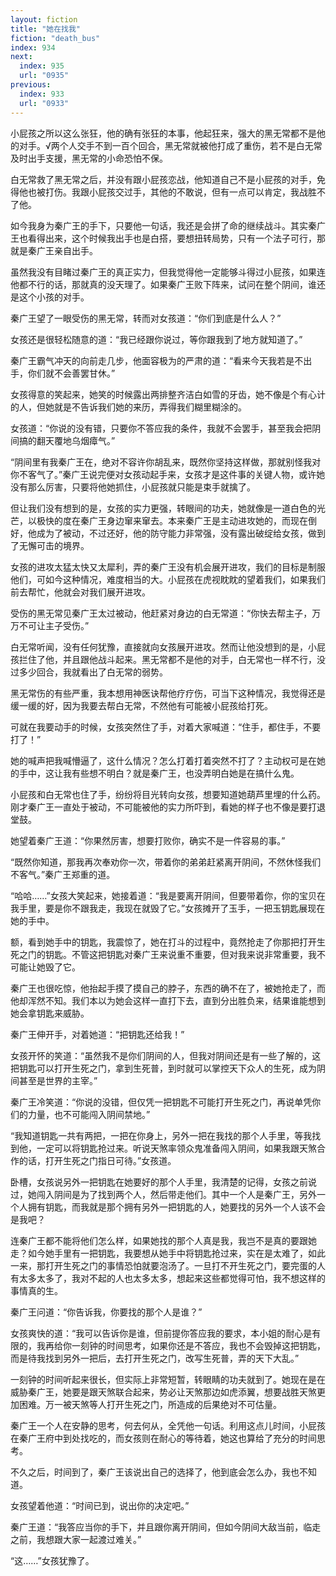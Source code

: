 ```yaml
---
layout: fiction
title: "她在找我"
fiction: "death_bus"
index: 934
next:
  index: 935
  url: "0935"
previous:
  index: 933
  url: "0933"
---
```

小屁孩之所以这么张狂，他的确有张狂的本事，他起狂来，强大的黑无常都不是他的对手。√两个人交手不到一百个回合，黑无常就被他打成了重伤，若不是白无常及时出手支援，黑无常的小命恐怕不保。

白无常救了黑无常之后，并没有跟小屁孩恋战，他知道自己不是小屁孩的对手，免得他也被打伤。我跟小屁孩交过手，其他的不敢说，但有一点可以肯定，我战胜不了他。

如今我身为秦广王的手下，只要他一句话，我还是会拼了命的继续战斗。其实秦广王也看得出来，这个时候我出手也是白搭，要想扭转局势，只有一个法子可行，那就是秦广王亲自出手。

虽然我没有目睹过秦广王的真正实力，但我觉得他一定能够斗得过小屁孩，如果连他都不行的话，那就真的没天理了。如果秦广王败下阵来，试问在整个阴间，谁还是这个小孩的对手。

秦广王望了一眼受伤的黑无常，转而对女孩道：“你们到底是什么人？”

女孩还是很轻松随意的道：“我已经跟你说过，等你跟我到了地方就知道了。”

秦广王霸气冲天的向前走几步，他面容极为的严肃的道：“看来今天我若是不出手，你们就不会善罢甘休。”

女孩得意的笑起来，她笑的时候露出两排整齐洁白如雪的牙齿，她不像是个有心计的人，但她就是不告诉我们她的来历，弄得我们糊里糊涂的。

女孩道：“你说的没有错，只要你不答应我的条件，我就不会罢手，甚至我会把阴间搞的翻天覆地乌烟瘴气。”

“阴间里有我秦广王在，绝对不容许你胡乱来，既然你坚持这样做，那就别怪我对你不客气了。”秦广王说完便对女孩动起手来，女孩才是这件事的关键人物，或许她没有那么厉害，只要将他她抓住，小屁孩就只能是束手就擒了。

但让我们没有想到的是，女孩的实力更强，转眼间的功夫，她就像是一道白色的光芒，以极快的度在秦广王身边窜来窜去。本来秦广王是主动进攻她的，而现在倒好，他成为了被动，不过还好，他的防守能力非常强，没有露出破绽给女孩，做到了无懈可击的境界。

女孩的进攻太猛太快又太犀利，弄的秦广王没有机会展开进攻，我们的目标是制服他们，可如今这种情况，难度相当的大。小屁孩在虎视眈眈的望着我们，如果我们前去帮忙，他就会对我们展开进攻。

受伤的黑无常见秦广王太过被动，他赶紧对身边的白无常道：“你快去帮主子，万万不可让主子受伤。”

白无常听闻，没有任何犹豫，直接就向女孩展开进攻。然而让他没想到的是，小屁孩拦住了他，并且跟他战斗起来。黑无常都不是他的对手，白无常也一样不行，没过多少回合，我就看出了白无常的弱势。

黑无常伤的有些严重，我本想用神医诀帮他疗疗伤，可当下这种情况，我觉得还是缓一缓的好，因为我要去帮白无常，不然他有可能被小屁孩给打死。

可就在我要动手的时候，女孩突然住了手，对着大家喊道：“住手，都住手，不要打了！”

她的喊声把我喊懵逼了，这什么情况？怎么打着打着突然不打了？主动权可是在她的手中，这让我有些想不明白？就是秦广王，也没弄明白她是在搞什么鬼。

小屁孩和白无常也住了手，纷纷将目光转向女孩，想要知道她葫芦里埋的什么药。刚才秦广王一直处于被动，不可能被他的实力所吓到，看她的样子也不像是要打退堂鼓。

她望着秦广王道：“你果然厉害，想要打败你，确实不是一件容易的事。”

“既然你知道，那我再次奉劝你一次，带着你的弟弟赶紧离开阴间，不然休怪我们不客气。”秦广王郑重的道。

“哈哈……”女孩大笑起来，她接着道：“我是要离开阴间，但要带着你，你的宝贝在我手里，要是你不跟我走，我现在就毁了它。”女孩摊开了玉手，一把玉钥匙展现在她的手中。

额，看到她手中的钥匙，我震惊了，她在打斗的过程中，竟然抢走了你那把打开生死之门的钥匙。不管这把钥匙对秦广王来说重不重要，但对我来说非常重要，我不可能让她毁了它。

秦广王也很吃惊，他抬起手摸了摸自己的脖子，东西的确不在了，被她抢走了，而他却浑然不知。我们本以为她会这样一直打下去，直到分出胜负来，结果谁能想到她会拿钥匙来威胁。

秦广王伸开手，对着她道：“把钥匙还给我！”

女孩开怀的笑道：“虽然我不是你们阴间的人，但我对阴间还是有一些了解的，这把钥匙可以打开生死之门，拿到生死普，到时就可以掌控天下众人的生死，成为阴间甚至是世界的主宰。”

秦广王冷笑道：“你说的没错，但仅凭一把钥匙不可能打开生死之门，再说单凭你们的力量，也不可能闯入阴间禁地。”

“我知道钥匙一共有两把，一把在你身上，另外一把在我找的那个人手里，等我找到他，一定可以将钥匙抢过来。听说天煞率领众鬼准备闯入阴间，如果我跟天煞合作的话，打开生死之门指日可待。”女孩道。

卧槽，女孩说另外一把钥匙在她要好的那个人手里，我清楚的记得，女孩之前说过，她闯入阴间是为了找到两个人，然后带走他们。其中一个人是秦广王，另外一个人拥有钥匙，而我就是那个拥有另外一把钥匙的人，她要找的另外一个人该不会是我吧？

连秦广王都不能将他们怎么样，如果她找的那个人真是我，我岂不是真的要跟她走？如今她手里有一把钥匙，我要想从她手中将钥匙抢过来，实在是太难了，如此一来，那打开生死之门的事情恐怕就要泡汤了。一旦打不开生死之门，要完蛋的人有太多太多了，我对不起的人也太多太多，想起来这些都觉得可怕，我不想这样的事情真的生。

秦广王问道：“你告诉我，你要找的那个人是谁？”

女孩爽快的道：“我可以告诉你是谁，但前提你答应我的要求，本小姐的耐心是有限的，我再给你一刻钟的时间思考，如果你还是不答应，我也不会毁掉这把钥匙，而是待我找到另外一把后，去打开生死之门，改写生死普，弄的天下大乱。”

一刻钟的时间听起来很长，但实际上非常短暂，转眼睛的功夫就到了。她现在是在威胁秦广王，她要是跟天煞联合起来，势必让天煞那边如虎添翼，想要战胜天煞更加困难。万一被天煞等人打开生死之门，所造成的后果绝对不可估量。

秦广王一个人在安静的思考，何去何从，全凭他一句话。利用这点儿时间，小屁孩在秦广王府中到处找吃的，而女孩则在耐心的等待着，她这也算给了充分的时间思考。

不久之后，时间到了，秦广王该说出自己的选择了，他到底会怎么办，我也不知道。

女孩望着他道：“时间已到，说出你的决定吧。”

秦广王道：“我答应当你的手下，并且跟你离开阴间，但如今阴间大敌当前，临走之前，我想跟大家一起渡过难关。”

“这……”女孩犹豫了。